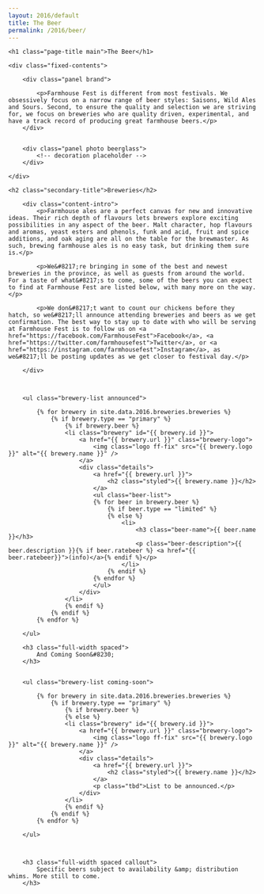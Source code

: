 ```yaml
---
layout: 2016/default
title: The Beer
permalink: /2016/beer/
---
```



<div class="page-intro">

	<h1 class="page-title main">The Beer</h1>

</div>



<div class="panel-container two-up">

	<div class="fixed-contents">

		<div class="panel brand">

		    <p>Farmhouse Fest is different from most festivals. We obsessively focus on a narrow range of beer styles: Saisons, Wild Ales and Sours. Second, to ensure the quality and selection we are striving for, we focus on breweries who are quality driven, experimental, and have a track record of producing great farmhouse beers.</p>
		</div>


		<div class="panel photo beerglass">
			<!-- decoration placeholder -->
		</div>

	</div>

</div>


<div class="content-container">

	<h2 class="secondary-title">Breweries</h2>

		<div class="content-intro">
			<p>Farmhouse ales are a perfect canvas for new and innovative ideas. Their rich depth of flavours lets brewers explore exciting possibilities in any aspect of the beer. Malt character, hop flavours and aromas, yeast esters and phenols, funk and acid, fruit and spice additions, and oak aging are all on the table for the brewmaster. As such, brewing farmhouse ales is no easy task, but drinking them sure is.</p>

			<p>We&#8217;re bringing in some of the best and newest breweries in the province, as well as guests from around the world. For a taste of what&#8217;s to come, some of the beers you can expect to find at Farmhouse Fest are listed below, with many more on the way.</p>

			<p>We don&#8217;t want to count our chickens before they hatch, so we&#8217;ll announce attending breweries and beers as we get confirmation. The best way to stay up to date with who will be serving at Farmhouse Fest is to follow us on <a href="https://facebook.com/FarmhouseFest">Facebook</a>, <a href="https://twitter.com/farmhousefest">Twitter</a>, or <a href="https://instagram.com/farmhousefest">Instagram</a>, as we&#8217;ll be posting updates as we get closer to festival day.</p>

		</div>



		<ul class="brewery-list announced">

			{% for brewery in site.data.2016.breweries.breweries %}
				{% if brewery.type == "primary" %}
					{% if brewery.beer %}
					<li class="brewery" id="{{ brewery.id }}">
						<a href="{{ brewery.url }}" class="brewery-logo">
							<img class="logo ff-fix" src="{{ brewery.logo }}" alt="{{ brewery.name }}" />
						</a>
						<div class="details">
							<a href="{{ brewery.url }}">
								<h2 class="styled">{{ brewery.name }}</h2>
							</a>
							<ul class="beer-list">
							{% for beer in brewery.beer %}
								{% if beer.type == "limited" %}
								{% else %}
									<li>
										<h3 class="beer-name">{{ beer.name }}</h3>
										<p class="beer-description">{{ beer.description }}{% if beer.ratebeer %} <a href="{{ beer.ratebeer}}">(info)</a>{% endif %}</p>
									</li>
								{% endif %}
							{% endfor %}
							</ul>
						</div>
					</li>
					{% endif %}
				{% endif %}
			{% endfor %}

		</ul>

		<h3 class="full-width spaced">
			And Coming Soon&#8230;
		</h3>


		<ul class="brewery-list coming-soon">

			{% for brewery in site.data.2016.breweries.breweries %}
				{% if brewery.type == "primary" %}
					{% if brewery.beer %}
					{% else %}
					<li class="brewery" id="{{ brewery.id }}">
						<a href="{{ brewery.url }}" class="brewery-logo">
							<img class="logo ff-fix" src="{{ brewery.logo }}" alt="{{ brewery.name }}" />
						</a>
						<div class="details">
							<a href="{{ brewery.url }}">
								<h2 class="styled">{{ brewery.name }}</h2>
							</a>
							<p class="tbd">List to be announced.</p>
						</div>
					</li>
					{% endif %}
				{% endif %}
			{% endfor %}

		</ul>



		<h3 class="full-width spaced callout">
			Specific beers subject to availability &amp; distribution whims. More still to come.
		</h3>

</div>